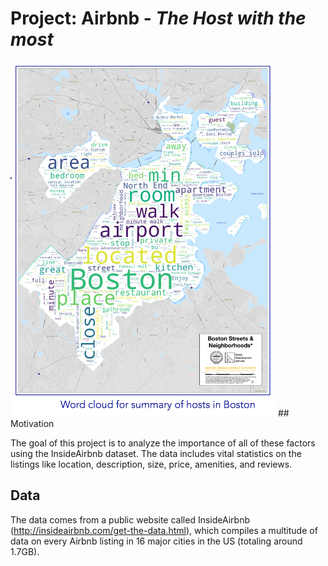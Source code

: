 # Project: Airbnb - <i>The Host with the most</i>

<img src='wordcloud_boston.png'>
## Motivation

The goal of this project is to analyze the importance of all of these factors using the InsideAirbnb dataset. The data includes vital statistics on the listings like location, description, size, price, amenities, and reviews. 

## Data
The data comes from a public website called InsideAirbnb (http://insideairbnb.com/get-the-data.html), which compiles a multitude of data on every Airbnb listing in 16 major cities in the US (totaling around 1.7GB). 
